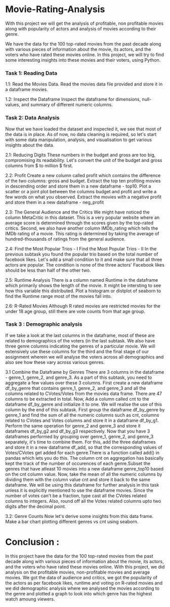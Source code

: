 # Movie-Rating-Analysis
With this project we will get the analysis of profitable, non profitable movies along with popularity of actors and analysis of movies according to their genre.

We have the data for the 100 top-rated movies from the past decade along with various pieces of information about the movie, its actors, and the voters who have rated these movies online. In this project, we will try to find some interesting insights into these movies and their voters, using Python.

### Task 1: Reading Data
1.1: Read the Movies Data.
Read the movies data file provided and store it in a dataframe movies.

1.2: Inspect the Dataframe
Inspect the dataframe for dimensions, null-values, and summary of different numeric columns.


### Task 2: Data Analysis
Now that we have loaded the dataset and inspected it, we see that most of the data is in place. As of now, no data cleaning is required, so let's start with some data manipulation, analysis, and visualisation to get various insights about the data.

2.1: Reducing Digits
These numbers in the budget and gross are too big, compromising its readability. Let's convert the unit of the budget and gross columns from $ to million $ first.

2.2: Profit
Create a new column called profit which contains the difference of the two columns: gross and budget.
Extract the top ten profiting movies in descending order and store them in a new dataframe - top10.
Plot a scatter or a joint plot between the columns budget and profit and write a few words on what you observed.
Extract the movies with a negative profit and store them in a new dataframe - neg_profit

2.3: The General Audience and the Critics
We might have noticed the column MetaCritic in this dataset. This is a very popular website where an average score is determined through the scores given by the top-rated critics. Second, we also have another column IMDb_rating which tells the IMDb rating of a movie. This rating is determined by taking the average of hundred-thousands of ratings from the general audience.

2.4: Find the Most Popular Trios - I
Find the Most Popular Trios - II
In the previous subtask you found the popular trio based on the total number of facebook likes. Let's add a small condition to it and make sure that all three actors are popular. The condition is none of the three actors' Facebook likes should be less than half of the other two.

2.5: Runtime Analysis
There is a column named Runtime in the dataframe which primarily shows the length of the movie. It might be intersting to see how this variable this distributed. Plot a histogram or distplot of seaborn to find the Runtime range most of the movies fall into.

2.6: R-Rated Movies
Although R rated movies are restricted movies for the under 18 age group, still there are vote counts from that age group.

### Task 3 : Demographic analysis
If we take a look at the last columns in the dataframe, most of these are related to demographics of the voters (in the last subtask. We also have three genre columns indicating the genres of a particular movie. We will extensively use these columns for the third and the final stage of our assignment wherein we will analyse the voters across all demographics and also see how these vary across various genres.

3.1 Combine the Dataframe by Genres
There are 3 columns in the dataframe - genre_1, genre_2, and genre_3. As a part of this subtask, you need to aggregate a few values over these 3 columns.
First create a new dataframe df_by_genre that contains genre_1, genre_2, and genre_3 and all the columns related to CVotes/Votes from the movies data frame. There are 47 columns to be extracted in total.
Now, Add a column called cnt to the dataframe df_by_genre and initialize it to one. We will realise the use of this column by the end of this subtask.
First group the dataframe df_by_genre by genre_1 and find the sum of all the numeric columns such as cnt, columns related to CVotes and Votes columns and store it in a dataframe df_by_g1.
Perform the same operation for genre_2 and genre_3 and store it dataframes df_by_g2 and df_by_g3 respectively.
Now that you have 3 dataframes performed by grouping over genre_1, genre_2, and genre_3 separately, it's time to combine them. For this, add the three dataframes and store it in a new dataframe df_add, so that the corresponding values of Votes/CVotes get added for each genre.There is a function called add() in pandas which lets you do this. The column cnt on aggregation has basically kept the track of the number of occurences of each genre.Subset the genres that have atleast 10 movies into a new dataframe genre_top10 based on the cnt column value.
Now, take the mean of all the numeric columns by dividing them with the column value cnt and store it back to the same dataframe. We will be using this dataframe for further analysis in this task unless it is explicitly mentioned to use the dataframe movies.
Since the number of votes can't be a fraction, type cast all the CVotes related columns to integers. Also, round off all the Votes related columns upto two digits after the decimal point.

3.2: Genre Counts
Now let's derive some insights from this data frame. Make a bar chart plotting different genres vs cnt using seaborn.

# Conclusion :
In this project have the data for the 100 top-rated movies from the past decade along with various pieces of information about the movie, its actors, and the voters who have rated these movies online. With this project, we did analysis on the profitable movies, non-profitable movies and average movies. We got the data of audience and critics, we got the popularity of the actors as per facebook likes, runtime and voting on R-rated movies and we did demographic analysis where we analysed the movies according to the genre and plotted a graph to look into which genre has the highest watch amoung viewers.
